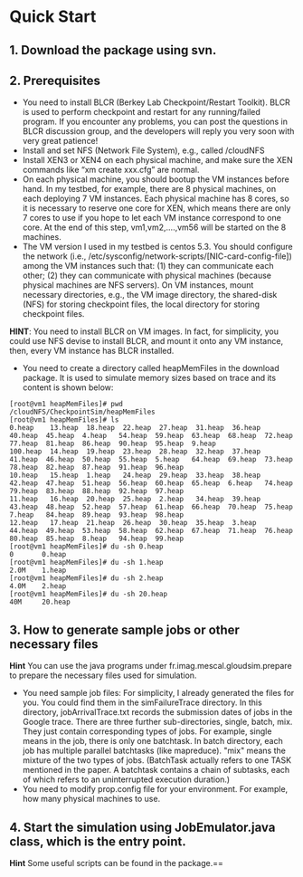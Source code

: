 # Quick Start #

## 1. Download the package using svn. ##
## 2. Prerequisites ##
  * You need to install BLCR (Berkey Lab Checkpoint/Restart Toolkit). BLCR is used to perform checkpoint and restart for any running/failed program. If you encounter any problems, you can post the questions in BLCR discussion group, and the developers will reply you very soon with very great patience!
  * Install and set NFS (Network File System), e.g., called /cloudNFS
  * Install XEN3 or XEN4 on each physical machine, and make sure the XEN commands like “xm create xxx.cfg” are normal.
  * On each physical machine, you should bootup the VM instances before hand. In my testbed, for example, there are 8 physical machines, on each deploying 7 VM instances. Each physical machine has 8 cores, so it is necessary to reserve one core for XEN, which means there are only 7 cores to use if you hope to let each VM instance correspond to one core. At the end of this step, vm1,vm2,….,vm56 will be started on the 8 machines.
  * The VM version I used in my testbed is centos 5.3. You should configure the network (i.e., /etc/sysconfig/network-scripts/[NIC-card-config-file]) among the VM instances such that: (1) they can communicate each other; (2) they can communicate with physical machines (because physical machines are NFS servers). On VM instances, mount necessary directories, e.g., the VM image directory, the shared-disk (NFS) for storing checkpoint files, the local directory for storing checkpoint files.

**HINT**: You need to install BLCR on VM images. In fact, for simplicity, you could use NFS devise to install BLCR, and mount it onto any VM instance, then, every VM instance has BLCR installed.
  * You need to create a directory called heapMemFiles in the download package. It is used to simulate memory sizes based on trace and its content is shown below:
```
[root@vm1 heapMemFiles]# pwd
/cloudNFS/CheckpointSim/heapMemFiles
[root@vm1 heapMemFiles]# ls
0.heap    13.heap  18.heap  22.heap  27.heap  31.heap  36.heap  40.heap  45.heap  4.heap   54.heap  59.heap  63.heap  68.heap  72.heap  77.heap  81.heap  86.heap  90.heap  95.heap  9.heap
100.heap  14.heap  19.heap  23.heap  28.heap  32.heap  37.heap  41.heap  46.heap  50.heap  55.heap  5.heap   64.heap  69.heap  73.heap  78.heap  82.heap  87.heap  91.heap  96.heap
10.heap   15.heap  1.heap   24.heap  29.heap  33.heap  38.heap  42.heap  47.heap  51.heap  56.heap  60.heap  65.heap  6.heap   74.heap  79.heap  83.heap  88.heap  92.heap  97.heap
11.heap   16.heap  20.heap  25.heap  2.heap   34.heap  39.heap  43.heap  48.heap  52.heap  57.heap  61.heap  66.heap  70.heap  75.heap  7.heap   84.heap  89.heap  93.heap  98.heap
12.heap   17.heap  21.heap  26.heap  30.heap  35.heap  3.heap   44.heap  49.heap  53.heap  58.heap  62.heap  67.heap  71.heap  76.heap  80.heap  85.heap  8.heap   94.heap  99.heap
[root@vm1 heapMemFiles]# du -sh 0.heap
0       0.heap
[root@vm1 heapMemFiles]# du -sh 1.heap
2.0M    1.heap
[root@vm1 heapMemFiles]# du -sh 2.heap
4.0M    2.heap
[root@vm1 heapMemFiles]# du -sh 20.heap
40M     20.heap
```

## 3. How to generate sample jobs or other necessary files ##
**Hint** You can use the java programs under fr.imag.mescal.gloudsim.prepare to prepare the necessary files used for simulation.
  * You need sample job files: For simplicity, I already generated the files for you. You could find them in the simFailureTrace directory.  In this directory, jobArrivalTrace.txt records the submission dates of jobs in the Google trace. There are three further sub-directories, single, batch, mix. They just contain corresponding types of jobs. For example, single means in the job, there is only one batchtask. In batch directory, each job has multiple parallel batchtasks (like mapreduce). "mix" means the mixture of the two types of jobs.
(BatchTask actually refers to one TASK mentioned in the paper. A batchtask contains a chain of subtasks, each of which refers to an uninterrupted execution duration.)
  * You need to modify prop.config file for your environment. For example, how many physical machines to use.
## 4. Start the simulation using JobEmulator.java class, which is the entry point. ##
**Hint** Some useful scripts can be found in the package.==